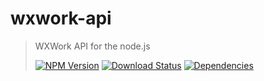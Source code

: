 # wxwork-api

> WXWork API for the node.js
>
> [![NPM Version][npm-image]][npm-url]
> [![Download Status][download-image]][npm-url]
> [![Dependencies][david-image]][david-url]

[david-image]: http://img.shields.io/david/nuintun/wxwork-api.svg?style=flat-square
[david-url]: https://david-dm.org/nuintun/wxwork-api
[npm-image]: http://img.shields.io/npm/v/wxwork-api.svg?style=flat-square
[npm-url]: https://www.npmjs.org/package/wxwork-api
[download-image]: http://img.shields.io/npm/dm/wxwork-api.svg?style=flat-square
